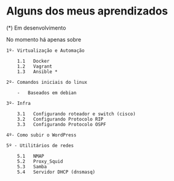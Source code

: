 # Alguns dos meus aprendizados

(*) Em desenvolvimento

No momento há apenas sobre

    1º- Virtualização e Automação
        
        1.1   Docker  
        1.2   Vagrant 
        1.3   Ansible *

    2º- Comandos iniciais do linux

        -   Baseados em debian

    3º- Infra
    
        3.1   Configurando roteador e switch (cisco)
        3.2   Configurando Protocolo RIP
        3.3   Configurando Protocolo OSPF

    4º- Como subir o WordPress

    5º - Utilitários de redes

        5.1   NMAP
        5.2   Proxy_Squid
        5.3   Samba
        5.4   Servidor DHCP (dnsmasq)
        




